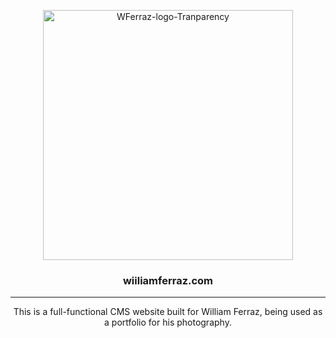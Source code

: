 <p align="center">
  <img width=400 src="https://i.ibb.co/MC2Gpr1/WFerraz-logo-Tranparency.png" alt="WFerraz-logo-Tranparency" border="0">
</p>

<h3 align="center">wiiliamferraz.com</h3>

<hr>
<p align="center">
  This is a full-functional CMS website built for William Ferraz, being used as a portfolio for his photography.
</p>


